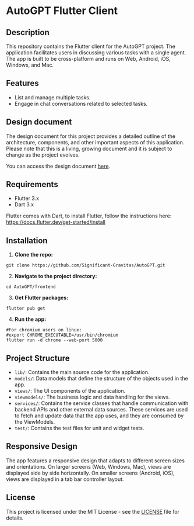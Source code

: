 # AutoGPT Flutter Client

## Description

This repository contains the Flutter client for the AutoGPT project. The application facilitates users in discussing various tasks with a single agent. The app is built to be cross-platform and runs on Web, Android, iOS, Windows, and Mac.

## Features

- List and manage multiple tasks.
- Engage in chat conversations related to selected tasks.

## Design document

The design document for this project provides a detailed outline of the architecture, components, and other important aspects of this application. Please note that this is a living, growing document and it is subject to change as the project evolves.

You can access the design document [here](https://docs.google.com/document/d/1S-o2np1gq5JwFq40wPHDUVLi-mylz4WMvCB8psOUjc8/).

## Requirements

- Flutter 3.x
- Dart 3.x

Flutter comes with Dart, to install Flutter, follow the instructions here: https://docs.flutter.dev/get-started/install

## Installation

1. **Clone the repo:**
```
git clone https://github.com/Significant-Gravitas/AutoGPT.git
```

2. **Navigate to the project directory:**
```
cd AutoGPT/frontend
```

3. **Get Flutter packages:**
```
flutter pub get
```

4. **Run the app:**
```
#For chromium users on linux:
#export CHROME_EXECUTABLE=/usr/bin/chromium
flutter run -d chrome --web-port 5000
```

## Project Structure

- `lib/`: Contains the main source code for the application.
- `models/`: Data models that define the structure of the objects used in the app.
- `views/`: The UI components of the application.
- `viewmodels/`: The business logic and data handling for the views.
- `services/`: Contains the service classes that handle communication with backend APIs and other external data sources. These services are used to fetch and update data that the app uses, and they are consumed by the ViewModels.
- `test/`: Contains the test files for unit and widget tests.

## Responsive Design

The app features a responsive design that adapts to different screen sizes and orientations. On larger screens (Web, Windows, Mac), views are displayed side by side horizontally. On smaller screens (Android, iOS), views are displayed in a tab bar controller layout.

## License

This project is licensed under the MIT License - see the [LICENSE](LICENSE) file for details.
